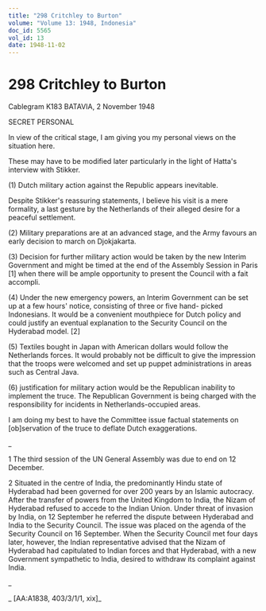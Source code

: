 ```yaml
---
title: "298 Critchley to Burton"
volume: "Volume 13: 1948, Indonesia"
doc_id: 5565
vol_id: 13
date: 1948-11-02
---
```


# 298 Critchley to Burton

Cablegram K183 BATAVIA, 2 November 1948

SECRET PERSONAL

In view of the critical stage, I am giving you my personal views on the situation here.

These may have to be modified later particularly in the light of Hatta's interview with Stikker.

(1) Dutch military action against the Republic appears inevitable.

Despite Stikker's reassuring statements, I believe his visit is a mere formality, a last gesture by the Netherlands of their alleged desire for a peaceful settlement.

(2) Military preparations are at an advanced stage, and the Army favours an early decision to march on Djokjakarta.

(3) Decision for further military action would be taken by the new Interim Government and might be timed at the end of the Assembly Session in Paris [1] when there will be ample opportunity to present the Council with a fait accompli.

(4) Under the new emergency powers, an Interim Government can be set up at a few hours' notice, consisting of three or five hand- picked Indonesians. It would be a convenient mouthpiece for Dutch policy and could justify an eventual explanation to the Security Council on the Hyderabad model. [2]

(5) Textiles bought in Japan with American dollars would follow the Netherlands forces. It would probably not be difficult to give the impression that the troops were welcomed and set up puppet administrations in areas such as Central Java.

(6) justification for military action would be the Republican inability to implement the truce. The Republican Government is being charged with the responsibility for incidents in Netherlands-occupied areas.

I am doing my best to have the Committee issue factual statements on [ob]servation of the truce to deflate Dutch exaggerations.

_

1 The third session of the UN General Assembly was due to end on 12 December.

2 Situated in the centre of India, the predominantly Hindu state of Hyderabad had been governed for over 200 years by an Islamic autocracy. After the transfer of powers from the United Kingdom to India, the Nizam of Hyderabad refused to accede to the Indian Union. Under threat of invasion by India, on 12 September he referred the dispute between Hyderabad and India to the Security Council. The issue was placed on the agenda of the Security Council on 16 September. When the Security Council met four days later, however, the Indian representative advised that the Nizam of Hyderabad had capitulated to Indian forces and that Hyderabad, with a new Government sympathetic to India, desired to withdraw its complaint against India.

_

_ [AA:A1838, 403/3/1/1, xix]_
